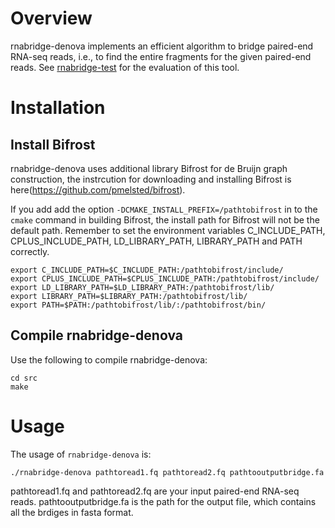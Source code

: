 
# Overview
rnabridge-denova implements an efficient algorithm to bridge paired-end RNA-seq reads, i.e.,
to find the entire fragments for the given paired-end reads.
See [rnabridge-test](https://github.com/Shao-Group/rnabridge-test) for the evaluation of this tool.

# Installation

## Install Bifrost
rnabridge-denova uses additional library Bifrost for de Bruijn graph construction, the instrcution for downloading and installing Bifrost is here(https://github.com/pmelsted/bifrost).

If you add add the option `-DCMAKE_INSTALL_PREFIX=/pathtobifrost` in to the `cmake` command in building Bifrost, the install path for Bifrost will not be the default path. Remember to set the environment variables C_INCLUDE_PATH, CPLUS_INCLUDE_PATH, LD_LIBRARY_PATH, LIBRARY_PATH and PATH correctly.


```
export C_INCLUDE_PATH=$C_INCLUDE_PATH:/pathtobifrost/include/
export CPLUS_INCLUDE_PATH=$CPLUS_INCLUDE_PATH:/pathtobifrost/include/
export LD_LIBRARY_PATH=$LD_LIBRARY_PATH:/pathtobifrost/lib/
export LIBRARY_PATH=$LIBRARY_PATH:/pathtobifrost/lib/
export PATH=$PATH:/pathtobifrost/lib/:/pathtobifrost/bin/
```

## Compile rnabridge-denova

Use the following to compile rnabridge-denova:
```
cd src
make
```

# Usage

The usage of `rnabridge-denova` is:

```
./rnabridge-denova pathtoread1.fq pathtoread2.fq pathtooutputbridge.fa
```

pathtoread1.fq and pathtoread2.fq are your input paired-end RNA-seq reads. pathtooutputbridge.fa is the path for the output file, which contains all the brdiges in fasta format.
